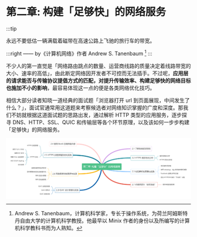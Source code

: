 # 第二章: 构建「足够快」的网络服务

:::tip <a/>

永远不要低估一辆满载着磁带在高速公路上飞驰的旅行车的带宽。

:::right
—— by《计算机网络》作者 Andrew S. Tanenbaum [^1]
:::

不少人的第一直觉是「网络路由跳点的数量、运营商线路的质量决定着线路带宽的大小、速率的高低」，由此断定网络因开发者不可控而无法插手。不过呢，**应用层的请求能否与传输协议提倡方式的匹配，对提升传输效率、构建足够快的网络目标也施加不小的影响**，最容易体现这一点的便是各类网络优化技巧。

相信大部分读者知晓一道经典的面试题「浏览器打开 url 到页面展现，中间发生了什么？」，面试官通常用这道题来考察候选者对网络知识掌握的广度和深度。那我们不妨就根据这道面试题的思路出发，通过解析 HTTP 类型的应用服务，逐步探寻 DNS、HTTP、SSL、QUIC 和传输层等各个环节原理，以及该如何一步步构建「足够快」的网络服务。

<div  align="center">
	<img src="../assets/http-summary.png" width = "550"  align=center />
</div>

[^1]: Andrew S. Tanenbaum，计算机科学家，专长于操作系统，为荷兰阿姆斯特丹自由大学的计算机科学教授。他最早以 Minix 作者的身份以及所编写的计算机科学教科书而为人熟知。